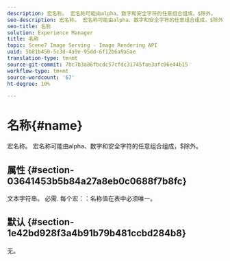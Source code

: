 ```yaml
---
description: 宏名称。 宏名称可能由alpha、数字和安全字符的任意组合组成，$除外。
seo-description: 宏名称。 宏名称可能由alpha、数字和安全字符的任意组合组成，$除外。
seo-title: 名称
solution: Experience Manager
title: 名称
topic: Scene7 Image Serving - Image Rendering API
uuid: 5b81b450-5c3d-4a9e-95dd-6f12b6a9a5ae
translation-type: tm+mt
source-git-commit: 7bc7b3a86fbcdc57cfdc31745fae3afc06e44b15
workflow-type: tm+mt
source-wordcount: '67'
ht-degree: 10%

---
```



# 名称{#name}

宏名称。 宏名称可能由alpha、数字和安全字符的任意组合组成，$除外。

## 属性 {#section-03641453b5b84a27a8eb0c0688f7b8fc}

文本字符串。 必需. 每个宏：：名称值在表中必须唯一。

## 默认 {#section-1e42bd928f3a4b91b79b481ccbd284b8}

无。
